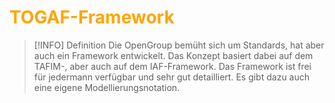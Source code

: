 # <font color = "orange">TOGAF-Framework</font>
>[!INFO] Definition
>Die OpenGroup bemüht sich um Standards, hat aber auch ein Framework entwickelt. Das Konzept basiert dabei auf dem TAFIM-, aber auch auf dem IAF-Framework. Das Framework ist frei für jedermann verfügbar und sehr gut detailliert. Es gibt dazu auch eine eigene Modellierungsnotation.